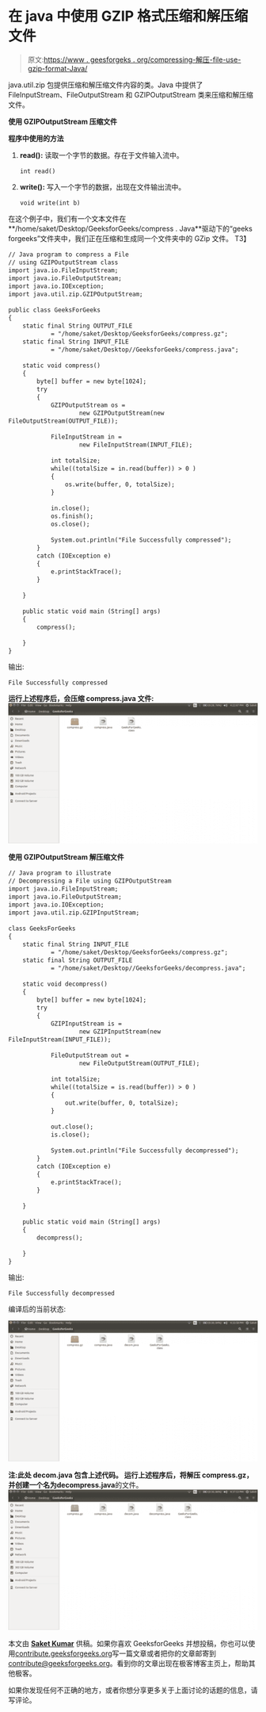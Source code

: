 # 在 java 中使用 GZIP 格式压缩和解压缩文件

> 原文:[https://www . geesforgeks . org/compressing-解压-file-use-gzip-format-Java/](https://www.geeksforgeeks.org/compressing-decompressing-files-using-gzip-format-java/)

java.util.zip 包提供压缩和解压缩文件内容的类。Java 中提供了 FileInputStream、FileOutputStream 和 GZIPOutputStream 类来压缩和解压缩文件。

**使用 GZIPOutputStream 压缩文件**

**程序中使用的方法**

1.  **read():** 读取一个字节的数据。存在于文件输入流中。

    ```
    int read()
    ```

2.  **write():** 写入一个字节的数据，出现在文件输出流中。

    ```
    void write(int b) 
    ```

在这个例子中，我们有一个文本文件在**/home/saket/Desktop/GeeksforGeeks/compress . Java**驱动下的“geeks forgeeks”文件夹中，我们正在压缩和生成同一个文件夹中的 GZip 文件。
T3】

```
// Java program to compress a File
// using GZIPOutputStream class
import java.io.FileInputStream;
import java.io.FileOutputStream;
import java.io.IOException;
import java.util.zip.GZIPOutputStream;

public class GeeksForGeeks
{
    static final String OUTPUT_FILE
            = "/home/saket/Desktop/GeeksforGeeks/compress.gz";
    static final String INPUT_FILE
            = "/home/saket/Desktop//GeeksforGeeks/compress.java";

    static void compress()
    {
        byte[] buffer = new byte[1024];
        try
        {
            GZIPOutputStream os = 
                    new GZIPOutputStream(new FileOutputStream(OUTPUT_FILE));

            FileInputStream in =
                    new FileInputStream(INPUT_FILE);

            int totalSize;
            while((totalSize = in.read(buffer)) > 0 )
            {
                os.write(buffer, 0, totalSize);
            }

            in.close();
            os.finish();
            os.close();

            System.out.println("File Successfully compressed");
        }
        catch (IOException e)
        {
            e.printStackTrace();
        }

    }

    public static void main (String[] args)
    {
        compress();

    }
}
```

输出:

```
File Successfully compressed

```

**运行上述程序后，会压缩 compress.java 文件:**
![](img/27b6a520a30ed9688a90d6caa474ab65.png)

**使用 GZIPOutputStream 解压缩文件**

```
// Java program to illustrate 
// Decompressing a File using GZIPOutputStream
import java.io.FileInputStream;
import java.io.FileOutputStream;
import java.io.IOException;
import java.util.zip.GZIPInputStream;

class GeeksForGeeks
{
    static final String INPUT_FILE 
            = "/home/saket/Desktop/GeeksforGeeks/compress.gz";
    static final String OUTPUT_FILE 
            = "/home/saket/Desktop//GeeksforGeeks/decompress.java";

    static void decompress()
    {
        byte[] buffer = new byte[1024];
        try
        {
            GZIPInputStream is = 
                    new GZIPInputStream(new FileInputStream(INPUT_FILE));

            FileOutputStream out =
                    new FileOutputStream(OUTPUT_FILE);

            int totalSize;
            while((totalSize = is.read(buffer)) > 0 )
            {
                out.write(buffer, 0, totalSize);
            }

            out.close();
            is.close();

            System.out.println("File Successfully decompressed");
        }
        catch (IOException e)
        {
            e.printStackTrace();
        }

    }

    public static void main (String[] args)
    {
        decompress();

    }
}
```

输出:

```
File Successfully decompressed

```

编译后的当前状态:

![](img/04a339f1b29bc1a2e91eba34c1810348.png)

**注:**此处 decom.java 包含上述代码。
运行上述程序后，将解压 compress.gz，并创建一个名为**decompress.java**的文件。
![](img/8cd05464c281c1dae89877bff0c96873.png)

本文由 **[Saket Kumar](https://www.facebook.com/saketkumar95)** 供稿。如果你喜欢 GeeksforGeeks 并想投稿，你也可以使用[contribute.geeksforgeeks.org](http://www.contribute.geeksforgeeks.org)写一篇文章或者把你的文章邮寄到 contribute@geeksforgeeks.org。看到你的文章出现在极客博客主页上，帮助其他极客。

如果你发现任何不正确的地方，或者你想分享更多关于上面讨论的话题的信息，请写评论。